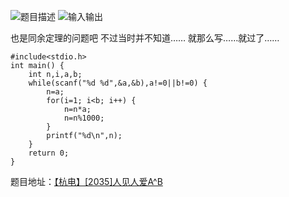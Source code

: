 ![题目描述](http://img.blog.csdn.net/20151220152231685)
![输入输出](http://img.blog.csdn.net/20151220152242368)

也是同余定理的问题吧
不过当时并不知道……
就那么写……就过了……

```
#include<stdio.h>
int main() {
	int n,i,a,b;
	while(scanf("%d %d",&a,&b),a!=0||b!=0) {
		n=a;
		for(i=1; i<b; i++) {
			n=n*a;
			n=n%1000;
		}
		printf("%d\n",n);
	}
	return 0;
}

```

题目地址：[【杭电】[2035]人见人爱A^B](http://acm.hdu.edu.cn/showproblem.php?pid=2035)